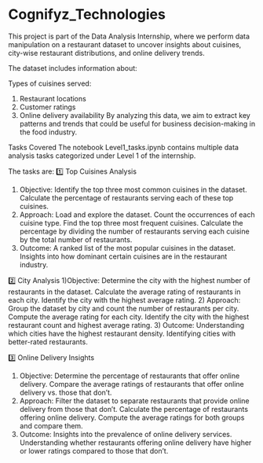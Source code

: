 # Cognifyz_Technologies
This project is part of the Data Analysis Internship, where we perform data manipulation on a restaurant dataset to uncover insights about cuisines, city-wise restaurant distributions, and online delivery trends.

The dataset includes information about:

Types of cuisines served:
1) Restaurant locations
2) Customer ratings
3) Online delivery availability
By analyzing this data, we aim to extract key patterns and trends that could be useful for business decision-making in the food industry.

Tasks Covered
The notebook Level1_tasks.ipynb contains multiple data analysis tasks categorized under Level 1 of the internship. 

The tasks are:
1️⃣ Top Cuisines Analysis
1) Objective:
Identify the top three most common cuisines in the dataset.
Calculate the percentage of restaurants serving each of these top cuisines.
2) Approach:
Load and explore the dataset.
Count the occurrences of each cuisine type.
Find the top three most frequent cuisines.
Calculate the percentage by dividing the number of restaurants serving each cuisine by the total number of restaurants.
3) Outcome:
A ranked list of the most popular cuisines in the dataset.
Insights into how dominant certain cuisines are in the restaurant industry.

2️⃣ City Analysis
1)Objective:
Determine the city with the highest number of restaurants in the dataset.
Calculate the average rating of restaurants in each city.
Identify the city with the highest average rating.
2) Approach:
Group the dataset by city and count the number of restaurants per city.
Compute the average rating for each city.
Identify the city with the highest restaurant count and highest average rating.
3) Outcome:
Understanding which cities have the highest restaurant density.
Identifying cities with better-rated restaurants.

3️⃣ Online Delivery Insights
1) Objective:
Determine the percentage of restaurants that offer online delivery.
Compare the average ratings of restaurants that offer online delivery vs. those that don’t.
2) Approach:
Filter the dataset to separate restaurants that provide online delivery from those that don’t.
Calculate the percentage of restaurants offering online delivery.
Compute the average ratings for both groups and compare them.
3) Outcome:
Insights into the prevalence of online delivery services.
Understanding whether restaurants offering online delivery have higher or lower ratings compared to those that don’t.

